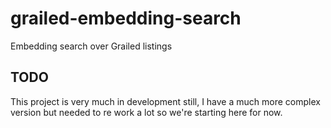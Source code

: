 # grailed-embedding-search
Embedding search over Grailed listings

## TODO

This project is very much in development still, I have a much more complex version but needed to re work a lot so we're starting here for now.